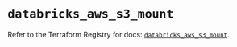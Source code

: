 # `databricks_aws_s3_mount`

Refer to the Terraform Registry for docs: [`databricks_aws_s3_mount`](https://registry.terraform.io/providers/databricks/databricks/1.49.0/docs/resources/aws_s3_mount).
